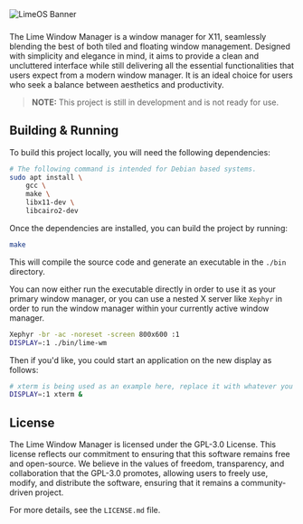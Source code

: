 <picture>
  <source media="(prefers-color-scheme: dark)" srcset=".github/banner_white.png">
  <source media="(prefers-color-scheme: light)" srcset=".github/banner_black.png">
  <img alt="LimeOS Banner">
</picture>

###

The Lime Window Manager is a window manager for X11, seamlessly blending the 
best of both tiled and floating window management. Designed with simplicity and 
elegance in mind, it aims to provide a clean and uncluttered interface while 
still delivering all the essential functionalities that users expect from a 
modern window manager. It is an ideal choice for users who seek a balance 
between aesthetics and productivity.

> **NOTE:** This project is still in development and is not ready for use.

## Building & Running

To build this project locally, you will need the following dependencies:

```bash
# The following command is intended for Debian based systems.
sudo apt install \
    gcc \
    make \
    libx11-dev \
    libcairo2-dev 
```

Once the dependencies are installed, you can build the project by running:

```bash
make
```

This will compile the source code and generate an executable in the `./bin`
directory.

You can now either run the executable directly in order to use it as your
primary window manager, or you can use a nested X server like `Xephyr` in order
to run the window manager within your currently active window manager.

```bash
Xephyr -br -ac -noreset -screen 800x600 :1
DISPLAY=:1 ./bin/lime-wm
```

Then if you'd like, you could start an application on the new display as follows:

```bash
# xterm is being used as an example here, replace it with whatever you'd like.
DISPLAY=:1 xterm &
```

## License

The Lime Window Manager is licensed under the GPL-3.0 License. This license 
reflects our commitment to ensuring that this software remains free and
open-source.  We believe in the values of freedom, transparency, and
collaboration that the GPL-3.0 promotes, allowing users to freely use, modify,
and distribute the software, ensuring that it remains a community-driven project.

For more details, see the `LICENSE.md` file.
